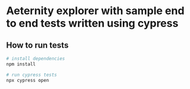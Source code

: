 
# Aeternity explorer with sample end to end tests written using cypress



## How to run tests


```bash
# install dependencies
npm install

# run cypress tests
npx cypress open

```
